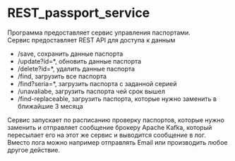 # REST_passport_service

Программа предоставляет сервис управления паспортами.  
Сервис предоставляет REST API для доступа к данным

- /save, сохранить данные паспорта
- /update?id=*, обновить данные паспорта
- /delete?id=*, удалить данные паспорта
- /find, загрузить все паспорта
- /find?seria=*, загрузить паспорта с заданной серией
- /unavaliabe, загрузить паспорта чей срок вышел
- /find-replaceable, загрузить паспорта, которые нужно заменить в ближайшие 3 месяца

Сервис запускает по расписанию проверку паспортов, которые нужно заменить и отправляет сообщение брокеру Apache Kafka, 
который пересылает его на этот же сервис и выводится сообщение в лог.  
Вместо лога можно например отправлять Email или производить любое другое действие.